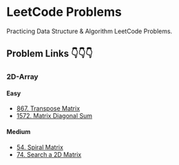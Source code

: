 # LeetCode Problems

Practicing Data Structure & Algorithm LeetCode Problems.


## Problem Links 👇👇👇

### 2D-Array 

#### Easy
- [867. Transpose Matrix](https://leetcode.com/problems/transpose-matrix/)
- [1572. Matrix Diagonal Sum](https://leetcode.com/problems/matrix-diagonal-sum/)

#### Medium

- [54. Spiral Matrix](https://leetcode.com/problems/spiral-matrix/)
- [74. Search a 2D Matrix](https://leetcode.com/problems/search-a-2d-matrix/)

